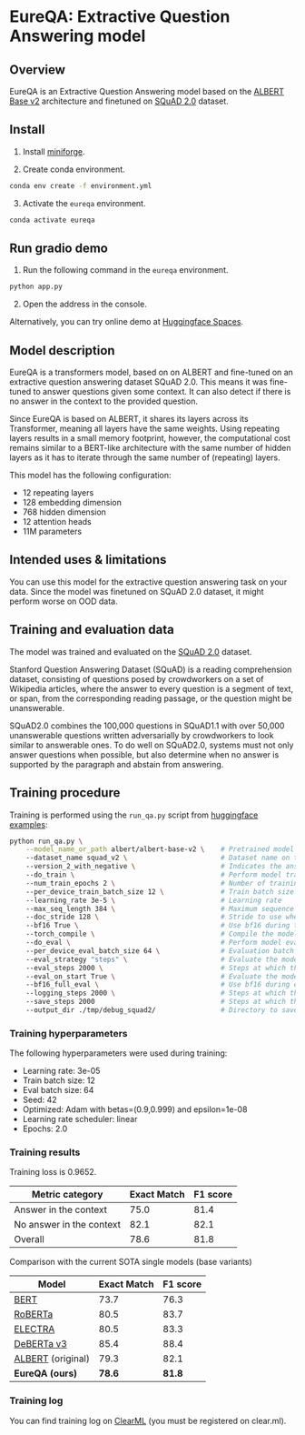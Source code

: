 # EureQA: Extractive Question Answering model

## Overview

EureQA is an Extractive Question Answering model based on the [ALBERT Base v2](https://huggingface.co/albert/albert-base-v2) architecture and finetuned on [SQuAD 2.0](https://huggingface.co/datasets/rajpurkar/squad_v2) dataset.

## Install

1. Install [miniforge](https://github.com/conda-forge/miniforge?tab=readme-ov-file#install).

2. Create conda environment.

```bash
conda env create -f environment.yml
```

3. Activate the `eureqa` environment.

```bash
conda activate eureqa 
```

## Run gradio demo

1. Run the following command in the `eureqa` environment.

```bash
python app.py
```

2. Open the address in the console.

Alternatively, you can try online demo at [Huggingface Spaces](https://huggingface.co/spaces/ThreeBlessings/eureqa).


## Model description

EureQA is a transformers model, based on on ALBERT and fine-tuned on an extractive question answering dataset SQuAD 2.0. This means it was fine-tuned to answer questions given some context. It can also detect if there is no answer in the context to the provided question.

Since EureQA is based on ALBERT, it shares its layers across its Transformer, meaning all layers have the same weights. Using repeating layers results in a small memory footprint, however, the computational cost remains similar to a BERT-like architecture with the same number of hidden layers as it has to iterate through the same number of (repeating) layers.

This model has the following configuration:

- 12 repeating layers
- 128 embedding dimension
- 768 hidden dimension
- 12 attention heads
- 11M parameters

## Intended uses & limitations

You can use this model for the extractive question answering task on your data. Since the model was finetuned on SQuAD 2.0 dataset, it might perform worse on OOD data.

## Training and evaluation data

The model was trained and evaluated on the [SQuAD 2.0](https://rajpurkar.github.io/SQuAD-explorer/) dataset.

Stanford Question Answering Dataset (SQuAD) is a reading comprehension dataset, consisting of questions posed by crowdworkers on a set of Wikipedia articles, where the answer to every question is a segment of text, or span, from the corresponding reading passage, or the question might be unanswerable.

SQuAD2.0 combines the 100,000 questions in SQuAD1.1 with over 50,000 unanswerable questions written adversarially by crowdworkers to look similar to answerable ones. To do well on SQuAD2.0, systems must not only answer questions when possible, but also determine when no answer is supported by the paragraph and abstain from answering.

## Training procedure

Training is performed using the `run_qa.py` script from [huggingface examples](https://github.com/huggingface/transformers/tree/main/examples/pytorch/question-answering):

```bash
python run_qa.py \
    --model_name_or_path albert/albert-base-v2 \    # Pretrained model identifier on the Huggingface model hub
    --dataset_name squad_v2 \                       # Dataset name on the Huggingface datasets hub
    --version_2_with_negative \                     # Indicates the answer might be absent in the context
    --do_train \                                    # Perform model training
    --num_train_epochs 2 \                          # Number of training epochs
    --per_device_train_batch_size 12 \              # Train batch size
    --learning_rate 3e-5 \                          # Learning rate
    --max_seq_length 384 \                          # Maximum sequence length (in tokens) to pass to the model. This includes both question and context. Longer sequences are truncated with the overflow becoming the context of another sequence
    --doc_stride 128 \                              # Stride to use when splitting long sequences into several ones
    --bf16 True \                                   # Use bf16 during training. This can speedup the training when using some GPUs
    --torch_compile \                               # Compile the model with `torch.compile`. This can speedup the training and inference of the model
    --do_eval \                                     # Perform model evaluation
    --per_device_eval_batch_size 64 \               # Evaluation batch size. Since we don't store the gradients during evaluation, it can be larger that train batch size
    --eval_strategy "steps" \                       # Evaluate the model each N steps
    --eval_steps 2000 \                             # Steps at which the model should be evaluated
    --eval_on_start True \                          # Evaluate the model before the training (evaluates the pretrained model with initialized head)
    --bf16_full_eval \                              # Use bf16 during evaluation
    --logging_steps 2000 \                          # Steps at which the logging should be performed
    --save_steps 2000                               # Steps at which the model should be saved
    --output_dir ./tmp/debug_squad2/                # Directory to save the model and model info to
```

### Training hyperparameters

The following hyperparameters were used during training:
- Learning rate: 3e-05
- Train batch size: 12
- Eval batch size: 64
- Seed: 42
- Optimized: Adam with betas=(0.9,0.999) and epsilon=1e-08
- Learning rate scheduler: linear
- Epochs: 2.0

### Training results

Training loss is 0.9652.

| Metric category          | Exact Match | F1 score |
|--------------------------|-------------|----------|
| Answer in the context    | 75.0        | 81.4     |
| No answer in the context | 82.1        | 82.1     |
| Overall                  | 78.6        | 81.8     |

Comparison with the current SOTA single models (base variants)

| Model | Exact Match | F1 score |
|-|-|-|
| [BERT](https://github.com/google-research/BERT) | 73.7 | 76.3 |
| [RoBERTa](https://arxiv.org/pdf/1907.11692) | 80.5 | 83.7 |
| [ELECTRA](https://huggingface.co/deepset/electra-base-squad2) | 80.5 | 83.3 |
| [DeBERTa v3](https://github.com/microsoft/DeBERTa) | 85.4 | 88.4 |
| [ALBERT](https://github.com/google-research/ALBERT) (original) | 79.3 | 82.1 |
| **EureQA (ours)** | **78.6** | **81.8** |

### Training log

You can find training log on [ClearML](https://app.clear.ml/projects/cd2f4008afa34a68bd085588fe8f44e1/experiments/a971b54e499a4dbe8b90faf9b6969608/output/execution) (you must be registered on clear.ml).
